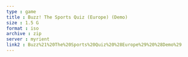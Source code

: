 ```yaml
---
type : game
title : Buzz! The Sports Quiz (Europe) (Demo)
size : 1.5 G
format : iso
archive : zip
server : myrient
link2 : Buzz%21%20The%20Sports%20Quiz%20%28Europe%29%20%28Demo%29
---
```

